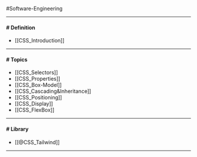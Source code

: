 #Software-Engineering 

---
#### # Definition

- [[CSS_Introduction]]

---
#### # Topics

- [[CSS_Selectors]]
- [[CSS_Properties]]
- [[CSS_Box-Model]]
- [[CSS_Cascading&Inheritance]]
- [[CSS_Positioning]]
- [[CSS_Display]]
- [[CSS_FlexBox]]

---
#### # Library

- [[@CSS_Tailwind]]

---